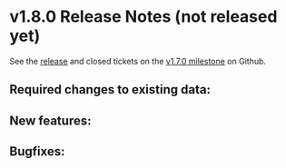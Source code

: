 v1.8.0 Release Notes (not released yet)
=======================================

See the
[release](https://github.com/dhlab-basel/Knora/releases/tag/v1.8.0) and closed tickets on the
[v1.7.0 milestone](https://github.com/dhlab-basel/Knora/milestone/12) on Github.

Required changes to existing data:
----------------------------------

New features:
-------------

Bugfixes:
---------
